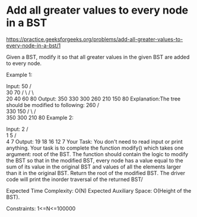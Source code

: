 # Add all greater values to every node in a BST


https://practice.geeksforgeeks.org/problems/add-all-greater-values-to-every-node-in-a-bst/1



Given a BST, modify it so that all greater values in the given BST are added to every node.

Example 1:

Input:
           50
         /    \
        30    70
      /   \   / \  
     20   40 60  80
Output: 350 330 300 260 210 150 80
Explanation:The tree should be modified to
following:
             260
          /       \
        330      150
       /   \   /     \
    350   300 210    80
Example 2:

Input:
          2
        /   \
       1     5
            /  \
           4    7
Output: 19 18 16 12 7
Your Task:
You don't need to read input or print anything. Your task is to complete the function modify() which takes one argument: root of the BST. The function should contain the logic to modify the BST so that in the modified BST, every node has a value equal to the sum of its value in the original BST and values of all the elements larger than it in the original BST. Return the root of the modified BST. The driver code will print the inorder traversal of the returned BST/

Expected Time Complexity: O(N)
Expected Auxiliary Space: O(Height of the BST).

Constraints:
1<=N<=100000
